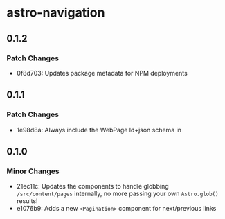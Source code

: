 # astro-navigation

## 0.1.2

### Patch Changes

- 0f8d703: Updates package metadata for NPM deployments

## 0.1.1

### Patch Changes

- 1e98d8a: Always include the WebPage ld+json schema in <Navigation />

## 0.1.0

### Minor Changes

- 21ec11c: Updates the components to handle globbing `/src/content/pages` internally, no more passing your own `Astro.glob()` results!
- e1076b9: Adds a new `<Pagination>` component for next/previous links
